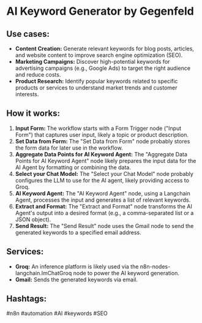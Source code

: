 # AI Keyword Generator by Gegenfeld

## Use cases:

- **Content Creation:** Generate relevant keywords for blog posts, articles, and website content to improve search engine optimization (SEO).
- **Marketing Campaigns:** Discover high-potential keywords for advertising campaigns (e.g., Google Ads) to target the right audience and reduce costs.
- **Product Research:** Identify popular keywords related to specific products or services to understand market trends and customer interests.

## How it works:

1.  **Input Form:** The workflow starts with a Form Trigger node ("Input Form") that captures user input, likely a topic or product description.
2.  **Set Data from Form:** The "Set Data from Form" node probably stores the form data for later use in the workflow.
3.  **Aggregate Data Points for AI Keyword Agent:** The "Aggregate Data Points for AI Keyword Agent" node likely prepares the input data for the AI Agent by formatting or combining the data.
4.  **Select your Chat Model:** The "Select your Chat Model" node probably configures the LLM to use for the AI agent, likely providing access to Groq.
5.  **AI Keyword Agent:** The "AI Keyword Agent" node, using a Langchain Agent, processes the input and generates a list of relevant keywords.
6.  **Extract and Format:** The "Extract and Format" node transforms the AI Agent's output into a desired format (e.g., a comma-separated list or a JSON object).
7.  **Send Result:** The "Send Result" node uses the Gmail node to send the generated keywords to a specified email address.

## Services:

-   **Groq:** An inference platform is likely used via the n8n-nodes-langchain.lmChatGroq node to power the AI keyword generation.
-   **Gmail:** Sends the generated keywords via email.

## Hashtags:

#n8n #automation #AI #keywords #SEO
